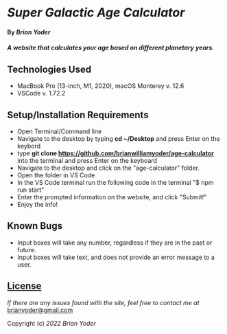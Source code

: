 # _Super Galactic Age Calculator_

#### By _**Brian Yoder**_

#### _A website that calculates your age based on different planetary years._

## Technologies Used

* MacBook Pro (13-inch, M1, 2020), macOS Monterey v. 12.6
* VSCode v. 1.72.2


## Setup/Installation Requirements

* Open Terminal/Command line
* Navigate to the desktop by typing **cd ~/Desktop** and press Enter on the keybord
* type **git clone https://github.com/brianwilliamyoder/age-calculator** into the terminal and press Enter on the keyboard
* Navigate to the desktop and click on the "age-calculator" folder.
* Open the folder in VS Code
* In the VS Code terminal run the following code in the terminal "$ npm run start"
* Enter the prompted information on the website, and click "Submit!" 
* Enjoy the info!


## Known Bugs

* Input boxes will take any number, regardless if they are in the past or future.
* Input boxes will take text, and does not provide an error message to a user. 

## [License](https://mit-license.org/)

_If there are any issues found with the site, feel free to contact me at_ [brianyoder@gmail.com](brianyoder@gmail.com)

Copyright (c) _2022_ _Brian Yoder_